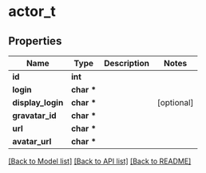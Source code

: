 # actor_t

## Properties
Name | Type | Description | Notes
------------ | ------------- | ------------- | -------------
**id** | **int** |  | 
**login** | **char \*** |  | 
**display_login** | **char \*** |  | [optional] 
**gravatar_id** | **char \*** |  | 
**url** | **char \*** |  | 
**avatar_url** | **char \*** |  | 

[[Back to Model list]](../README.md#documentation-for-models) [[Back to API list]](../README.md#documentation-for-api-endpoints) [[Back to README]](../README.md)


